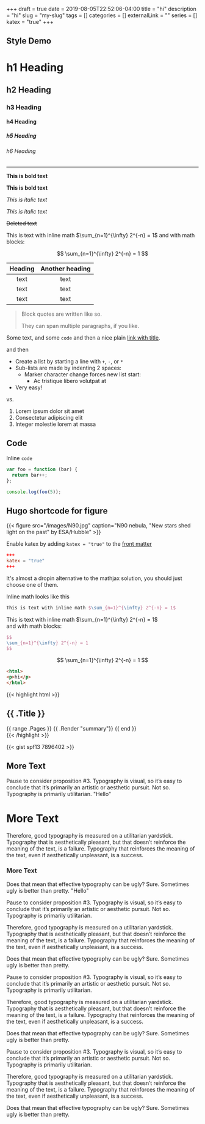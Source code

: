 +++ 
draft = true
date = 2019-08-05T22:52:06-04:00
title = "hi"
description = "hi"
slug = "my-slug" 
tags = []
categories = []
externalLink = ""
series = []
katex = "true"
+++

## Style Demo

# h1 Heading
## h2 Heading
### h3 Heading
#### h4 Heading
##### h5 Heading
###### h6 Heading


---

**This is bold text**

__This is bold text__

*This is italic text*

_This is italic text_

~~Deleted text~~

This is text with inline math $\sum_{n=1}^{\infty} 2^{-n} = 1$ and with math blocks:

$$
\sum_{n=1}^{\infty} 2^{-n} = 1
$$

| Heading | Another heading |
| :----:  | :-------------: |
|  text   |      text       |
|  text   |      text       |
|  text   |      text       |

> Block quotes are
> written like so.
>
> They can span multiple paragraphs,
> if you like.

Some text, and some `code` and then a nice plain [link with title](https://github.com/davidhampgonsalves/davidhampgonsalves.com-hugo "title text!").

and then

+ Create a list by starting a line with `+`, `-`, or `*`
+ Sub-lists are made by indenting 2 spaces:
  - Marker character change forces new list start:
    * Ac tristique libero volutpat at
+ Very easy!

vs.

1. Lorem ipsum dolor sit amet
2. Consectetur adipiscing elit
3. Integer molestie lorem at massa

## Code

Inline `code`

``` js
var foo = function (bar) {
  return bar++;
};

console.log(foo(5));
```

## Hugo shortcode for figure

{{< figure src="/images/N90.jpg" caption="N90 nebula, \"New stars shed light on the past\" by ESA/Hubble" >}}

Enable katex by adding `katex = "true"` to the [front matter](https://gohugo.io/content-management/front-matter/)  

```toml
+++
katex = "true"
+++
```

It's almost a dropin alternative to the mathjax solution, you should just choose one of them.  

Inline math looks like this  

```tex
This is text with inline math $\sum_{n=1}^{\infty} 2^{-n} = 1$
```

This is text with inline math $\sum_{n=1}^{\infty} 2^{-n} = 1$  
and with math blocks:  


```tex
$$
\sum_{n=1}^{\infty} 2^{-n} = 1
$$
```

$$
\sum_{n=1}^{\infty} 2^{-n} = 1
$$

```html
<html>
<p>hi</p>
</html>

```
{{< highlight html >}}
<section id="main">
  <div>
   <h1 id="title">{{ .Title }}</h1>
    {{ range .Pages }}
        {{ .Render "summary"}}
    {{ end }}
  </div>
</section>
{{< /highlight >}}

{{< gist spf13 7896402 >}}

## More Text

Pause to consider proposition #3. Typography is visual, so it’s easy to conclude that it’s primarily an artistic or aesthetic pursuit. Not so. Typography is primarily utilitarian. "Hello"

# More Text

Therefore, good typography is measured on a utilitarian yardstick. Typography that is aesthetically pleasant, but that doesn’t reinforce the meaning of the text, is a failure. Typography that reinforces the meaning of the text, even if aesthetically unpleasant, is a success.

### More Text

Does that mean that effective typography can be ugly? Sure. Sometimes ugly is better than pretty. "Hello"

Pause to consider proposition #3. Typography is visual, so it’s easy to conclude that it’s primarily an artistic or aesthetic pursuit. Not so. Typography is primarily utilitarian.

Therefore, good typography is measured on a utilitarian yardstick. Typography that is aesthetically pleasant, but that doesn’t reinforce the meaning of the text, is a failure. Typography that reinforces the meaning of the text, even if aesthetically unpleasant, is a success.

Does that mean that effective typography can be ugly? Sure. Sometimes ugly is better than pretty.

Pause to consider proposition #3. Typography is visual, so it’s easy to conclude that it’s primarily an artistic or aesthetic pursuit. Not so. Typography is primarily utilitarian.

Therefore, good typography is measured on a utilitarian yardstick. Typography that is aesthetically pleasant, but that doesn’t reinforce the meaning of the text, is a failure. Typography that reinforces the meaning of the text, even if aesthetically unpleasant, is a success.

Does that mean that effective typography can be ugly? Sure. Sometimes ugly is better than pretty.

Pause to consider proposition #3. Typography is visual, so it’s easy to conclude that it’s primarily an artistic or aesthetic pursuit. Not so. Typography is primarily utilitarian.

Therefore, good typography is measured on a utilitarian yardstick. Typography that is aesthetically pleasant, but that doesn’t reinforce the meaning of the text, is a failure. Typography that reinforces the meaning of the text, even if aesthetically unpleasant, is a success.

Does that mean that effective typography can be ugly? Sure. Sometimes ugly is better than pretty.


